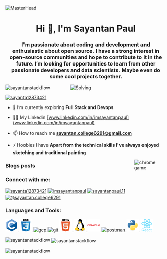 ![MasterHead](https://thumbs.gfycat.com/BetterHandmadeGull-size_restricted.gif)
<h1 align="center">Hi 👋, I'm Sayantan Paul</h1>
<h3 align="center">I'm passionate about coding and development and enthusiastic about open source. I have a strong interest in open-source communities and hope to contribute to it in the future. I’m looking for opportunities to learn from other passionate developers and data scientists. Maybe even do some cool projects together.</h3>
<img align="right" alt="Solving" width="300" src="https://i.pinimg.com/originals/30/06/72/3006722bf5b5bb4b9bf0acc2f9e196cc.png">
<p align="left"> <img src="https://komarev.com/ghpvc/?username=sayantanstackflow&label=Profile%20views&color=0e75b6&style=flat" alt="sayantanstackflow" /> </p>


<p align="left"> <a href="https://twitter.com/Sayantantwtss" target="blank"><img src="https://img.shields.io/twitter/follow/sayanta12873421?logo=twitter&style=for-the-badge" alt="sayanta12873421" /></a> </p>

- 🌱 I’m currently exploring **Full Stack and Devops**

- 👨‍💻 My Linkedin [www.linkedin.com/in/imsayantanpaul](www.linkedin.com/in/imsayantanpaul)

- 📫 How to reach me **sayantan.college6291@gmail.com**

- ⚡ Hoobies I have **Apart from the technical skills I've always enjoyed sketching and traditional painting**

<img align="right" alt="chrome game" width="100" src="https://media1.giphy.com/media/dxODB9UE879RDqAh3o/giphy.gif?cid=6c09b9522a8t2i3qo890g8ou78bbh3mtjx6g1v7axczd57dv&rid=giphy.gif&ct=s">

### Blogs posts
<!-- BLOG-POST-LIST:START -->
<!-- BLOG-POST-LIST:END -->
<h3 align="left">Connect with me:</h3>
<p align="left">
<a href="https://twitter.com/sayanta12873421" target="blank"><img align="center" src="https://raw.githubusercontent.com/rahuldkjain/github-profile-readme-generator/master/src/images/icons/Social/twitter.svg" alt="sayanta12873421" height="30" width="40" /></a>
<a href="https://linkedin.com/in/imsayantanpaul" target="blank"><img align="center" src="https://raw.githubusercontent.com/rahuldkjain/github-profile-readme-generator/master/src/images/icons/Social/linked-in-alt.svg" alt="imsayantanpaul" height="30" width="40" /></a>
<a href="https://instagram.com/sayantanpaul.11" target="blank"><img align="center" src="https://raw.githubusercontent.com/rahuldkjain/github-profile-readme-generator/master/src/images/icons/Social/instagram.svg" alt="sayantanpaul.11" height="30" width="40" /></a>
<a href="https://medium.com/@sayantan.college6291" target="blank"><img align="center" src="https://raw.githubusercontent.com/rahuldkjain/github-profile-readme-generator/master/src/images/icons/Social/medium.svg" alt="@sayantan.college6291" height="30" width="40" /></a>

</p>

<h3 align="left">Languages and Tools:</h3>
<p align="left"> <a href="https://www.cprogramming.com/" target="_blank" rel="noreferrer"> <img src="https://raw.githubusercontent.com/devicons/devicon/master/icons/c/c-original.svg" alt="c" width="40" height="40"/> </a> <a href="https://www.w3schools.com/css/" target="_blank" rel="noreferrer"> <img src="https://raw.githubusercontent.com/devicons/devicon/master/icons/css3/css3-original-wordmark.svg" alt="css3" width="40" height="40"/> </a> <a href="https://cloud.google.com" target="_blank" rel="noreferrer"> <img src="https://www.vectorlogo.zone/logos/google_cloud/google_cloud-icon.svg" alt="gcp" width="40" height="40"/> </a> <a href="https://git-scm.com/" target="_blank" rel="noreferrer"> <img src="https://www.vectorlogo.zone/logos/git-scm/git-scm-icon.svg" alt="git" width="40" height="40"/> </a> <a href="https://www.w3.org/html/" target="_blank" rel="noreferrer"> <img src="https://raw.githubusercontent.com/devicons/devicon/master/icons/html5/html5-original-wordmark.svg" alt="html5" width="40" height="40"/> </a> <a href="https://www.linux.org/" target="_blank" rel="noreferrer"> <img src="https://raw.githubusercontent.com/devicons/devicon/master/icons/linux/linux-original.svg" alt="linux" width="40" height="40"/> </a> <a href="https://www.oracle.com/" target="_blank" rel="noreferrer"> <img src="https://raw.githubusercontent.com/devicons/devicon/master/icons/oracle/oracle-original.svg" alt="oracle" width="40" height="40"/> </a> <a href="https://postman.com" target="_blank" rel="noreferrer"> <img src="https://www.vectorlogo.zone/logos/getpostman/getpostman-icon.svg" alt="postman" width="40" height="40"/> </a> <a href="https://www.python.org" target="_blank" rel="noreferrer"> <img src="https://raw.githubusercontent.com/devicons/devicon/master/icons/python/python-original.svg" alt="python" width="40" height="40"/> </a> <a href="https://reactjs.org/" target="_blank" rel="noreferrer"> <img src="https://raw.githubusercontent.com/devicons/devicon/master/icons/react/react-original-wordmark.svg" alt="react" width="40" height="40"/> </a> </p>

<p><img align="left" src="https://github-readme-stats.vercel.app/api/top-langs?username=sayantanstackflow&show_icons=true&locale=en&layout=compact" alt="sayantanstackflow" /></p>
<p></p>


<p>&nbsp;<img align="center" src="https://github-readme-stats.vercel.app/api?username=sayantanstackflow&show_icons=true&locale=en" alt="sayantanstackflow" /></p>

<p><img align="center" src="https://github-readme-streak-stats.herokuapp.com/?user=sayantanstackflow&" alt="sayantanstackflow" /></p>
